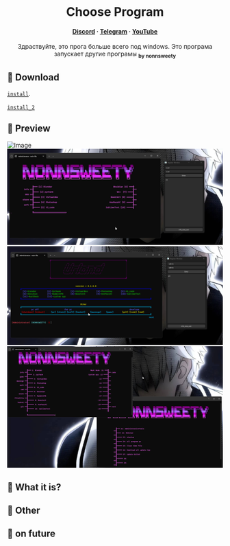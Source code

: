 <h1 align="center">Choose Program</h1>

<h4 align="center">
  <a href="https://discord.com/invite/SFcSqZatPa" target="_blank">Discord</a>
  ·
  <a href="https://t.me/Trash_sweetyyy" target="_blank">Telegram</a>
  ·
  <a href="https://www.youtube.com/channel/UCeXL-Anplc8_IthxRIIHm7w" target="_blank">YouTube</a>
</h4>

<p align="center"> Здраствуйте, это прога больше всего под windows. Это програма запускает другие програмы  <sub><b>by nonnsweety</b></sub>
</p>

## :star2: Download

[`install`](https://drive.google.com/drive/folders/1vbU0h7CbrRDMLKzBMWbmx3R3DhBCFP02?usp=sharing).

[`install_2`](https://drive.google.com/drive/folders/1RiKn96WFyra0HxSQo793ZwQx1iMovGqR?usp=sharing)

## :star2: Preview

![Image](for_README_file/image/registor_window.png)
![Image](for_README_file/image/registor_user_window.png)
![Image](for_README_file/image/registor_admin_window.png)
![Image](for_README_file/image/next_comand_window.png)

## :star2: What it is?

## :star2: Other

## :star2: on future
